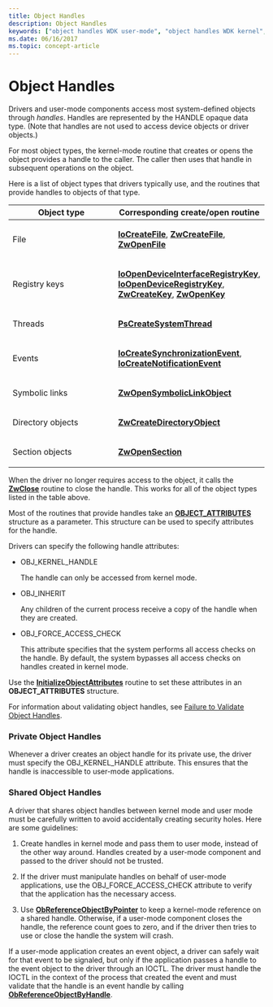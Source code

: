 ```yaml
---
title: Object Handles
description: Object Handles
keywords: ["object handles WDK user-mode", "object handles WDK kernel", "handles WDK user-mode", "handles WDK kernel", "private object handles WDK", "shared object handles WDK"]
ms.date: 06/16/2017
ms.topic: concept-article
---
```


# Object Handles





Drivers and user-mode components access most system-defined objects through *handles*. Handles are represented by the HANDLE opaque data type. (Note that handles are not used to access device objects or driver objects.)

For most object types, the kernel-mode routine that creates or opens the object provides a handle to the caller. The caller then uses that handle in subsequent operations on the object.

Here is a list of object types that drivers typically use, and the routines that provide handles to objects of that type.

<table>
<colgroup>
<col width="50%" />
<col width="50%" />
</colgroup>
<thead>
<tr class="header">
<th>Object type</th>
<th>Corresponding create/open routine</th>
</tr>
</thead>
<tbody>
<tr class="odd">
<td><p>File</p></td>
<td><p><a href="/windows-hardware/drivers/ddi/wdm/nf-wdm-iocreatefile" data-raw-source="[&lt;strong&gt;IoCreateFile&lt;/strong&gt;](/windows-hardware/drivers/ddi/wdm/nf-wdm-iocreatefile)"><strong>IoCreateFile</strong></a>, <a href="/windows-hardware/drivers/ddi/ntifs/nf-ntifs-ntcreatefile" data-raw-source="[&lt;strong&gt;ZwCreateFile&lt;/strong&gt;](/windows-hardware/drivers/ddi/ntifs/nf-ntifs-ntcreatefile)"><strong>ZwCreateFile</strong></a>, <a href="/windows-hardware/drivers/ddi/ntifs/nf-ntifs-ntopenfile" data-raw-source="[&lt;strong&gt;ZwOpenFile&lt;/strong&gt;](/windows-hardware/drivers/ddi/ntifs/nf-ntifs-ntopenfile)"><strong>ZwOpenFile</strong></a></p></td>
</tr>
<tr class="even">
<td><p>Registry keys</p></td>
<td><p><a href="/windows-hardware/drivers/ddi/wdm/nf-wdm-ioopendeviceinterfaceregistrykey" data-raw-source="[&lt;strong&gt;IoOpenDeviceInterfaceRegistryKey&lt;/strong&gt;](/windows-hardware/drivers/ddi/wdm/nf-wdm-ioopendeviceinterfaceregistrykey)"><strong>IoOpenDeviceInterfaceRegistryKey</strong></a>, <a href="/windows-hardware/drivers/ddi/wdm/nf-wdm-ioopendeviceregistrykey" data-raw-source="[&lt;strong&gt;IoOpenDeviceRegistryKey&lt;/strong&gt;](/windows-hardware/drivers/ddi/wdm/nf-wdm-ioopendeviceregistrykey)"><strong>IoOpenDeviceRegistryKey</strong></a>, <a href="/windows-hardware/drivers/ddi/wdm/nf-wdm-zwcreatekey" data-raw-source="[&lt;strong&gt;ZwCreateKey&lt;/strong&gt;](/windows-hardware/drivers/ddi/wdm/nf-wdm-zwcreatekey)"><strong>ZwCreateKey</strong></a>, <a href="/windows-hardware/drivers/ddi/wdm/nf-wdm-zwopenkey" data-raw-source="[&lt;strong&gt;ZwOpenKey&lt;/strong&gt;](/windows-hardware/drivers/ddi/wdm/nf-wdm-zwopenkey)"><strong>ZwOpenKey</strong></a></p></td>
</tr>
<tr class="odd">
<td><p>Threads</p></td>
<td><p><a href="/windows-hardware/drivers/ddi/wdm/nf-wdm-pscreatesystemthread" data-raw-source="[&lt;strong&gt;PsCreateSystemThread&lt;/strong&gt;](/windows-hardware/drivers/ddi/wdm/nf-wdm-pscreatesystemthread)"><strong>PsCreateSystemThread</strong></a></p></td>
</tr>
<tr class="even">
<td><p>Events</p></td>
<td><p><a href="/windows-hardware/drivers/ddi/wdm/nf-wdm-iocreatesynchronizationevent" data-raw-source="[&lt;strong&gt;IoCreateSynchronizationEvent&lt;/strong&gt;](/windows-hardware/drivers/ddi/wdm/nf-wdm-iocreatesynchronizationevent)"><strong>IoCreateSynchronizationEvent</strong></a>, <a href="/windows-hardware/drivers/ddi/wdm/nf-wdm-iocreatenotificationevent" data-raw-source="[&lt;strong&gt;IoCreateNotificationEvent&lt;/strong&gt;](/windows-hardware/drivers/ddi/wdm/nf-wdm-iocreatenotificationevent)"><strong>IoCreateNotificationEvent</strong></a></p></td>
</tr>
<tr class="odd">
<td><p>Symbolic links</p></td>
<td><p><a href="/windows-hardware/drivers/ddi/wdm/nf-wdm-zwopensymboliclinkobject" data-raw-source="[&lt;strong&gt;ZwOpenSymbolicLinkObject&lt;/strong&gt;](/windows-hardware/drivers/ddi/wdm/nf-wdm-zwopensymboliclinkobject)"><strong>ZwOpenSymbolicLinkObject</strong></a></p></td>
</tr>
<tr class="even">
<td><p>Directory objects</p></td>
<td><p><a href="/windows-hardware/drivers/ddi/wdm/nf-wdm-zwcreatedirectoryobject" data-raw-source="[&lt;strong&gt;ZwCreateDirectoryObject&lt;/strong&gt;](/windows-hardware/drivers/ddi/wdm/nf-wdm-zwcreatedirectoryobject)"><strong>ZwCreateDirectoryObject</strong></a></p></td>
</tr>
<tr class="odd">
<td><p>Section objects</p></td>
<td><p><a href="/windows-hardware/drivers/ddi/wdm/nf-wdm-zwopensection" data-raw-source="[&lt;strong&gt;ZwOpenSection&lt;/strong&gt;](/windows-hardware/drivers/ddi/wdm/nf-wdm-zwopensection)"><strong>ZwOpenSection</strong></a></p></td>
</tr>
</tbody>
</table>

 

When the driver no longer requires access to the object, it calls the [**ZwClose**](/windows-hardware/drivers/ddi/ntifs/nf-ntifs-ntclose) routine to close the handle. This works for all of the object types listed in the table above.

Most of the routines that provide handles take an [**OBJECT\_ATTRIBUTES**](/windows/win32/api/ntdef/ns-ntdef-_object_attributes) structure as a parameter. This structure can be used to specify attributes for the handle.

Drivers can specify the following handle attributes:

-   OBJ\_KERNEL\_HANDLE

    The handle can only be accessed from kernel mode.

-   OBJ\_INHERIT

    Any children of the current process receive a copy of the handle when they are created.

-   OBJ\_FORCE\_ACCESS\_CHECK

    This attribute specifies that the system performs all access checks on the handle. By default, the system bypasses all access checks on handles created in kernel mode.

Use the [**InitializeObjectAttributes**](/windows/win32/api/ntdef/nf-ntdef-initializeobjectattributes) routine to set these attributes in an **OBJECT\_ATTRIBUTES** structure.

For information about validating object handles, see [Failure to Validate Object Handles](failure-to-validate-object-handles.md).

### Private Object Handles

Whenever a driver creates an object handle for its private use, the driver must specify the OBJ\_KERNEL\_HANDLE attribute. This ensures that the handle is inaccessible to user-mode applications.

### Shared Object Handles

A driver that shares object handles between kernel mode and user mode must be carefully written to avoid accidentally creating security holes. Here are some guidelines:

1.  Create handles in kernel mode and pass them to user mode, instead of the other way around. Handles created by a user-mode component and passed to the driver should not be trusted.

2.  If the driver must manipulate handles on behalf of user-mode applications, use the OBJ\_FORCE\_ACCESS\_CHECK attribute to verify that the application has the necessary access.

3.  Use [**ObReferenceObjectByPointer**](/windows-hardware/drivers/ddi/wdm/nf-wdm-obreferenceobjectbypointer) to keep a kernel-mode reference on a shared handle. Otherwise, if a user-mode component closes the handle, the reference count goes to zero, and if the driver then tries to use or close the handle the system will crash.

If a user-mode application creates an event object, a driver can safely wait for that event to be signaled, but only if the application passes a handle to the event object to the driver through an IOCTL. The driver must handle the IOCTL in the context of the process that created the event and must validate that the handle is an event handle by calling [**ObReferenceObjectByHandle**](/windows-hardware/drivers/ddi/wdm/nf-wdm-obreferenceobjectbyhandle).

